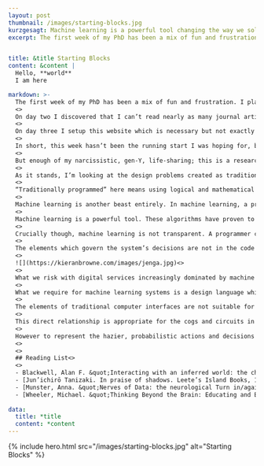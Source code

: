 ```yaml
---
layout: post
thumbnail: /images/starting-blocks.jpg
kurzgesagt: Machine learning is a powerful tool changing the way we solve problems. This however, comes at the price of transparency; there is no longer a clear relationship between user input and system output. We need to redesign the human interfaces to machine learning systems so that users can understand and manipulate them.
excerpt: The first week of my PhD has been a mix of fun and frustration. I planned an ambitious start to my research which fizzled out due to some enrolment issues.


title: &title Starting Blocks
content: &content | 
  Hello, **world** 
  I am here 

markdown: >-
  The first week of my PhD has been a mix of fun and frustration. I planned an ambitious start to my research which fizzled out due to some enrolment issues (my fault). And by the time it was all sorted, the first day was all but over. <>
  <>
  On day two I discovered that I can’t read nearly as many journal articles in a day as I hoped. Issue one of *Computational Culture* seemed an achievable goal at 9:00am, but  by 5:30 I’d only polished off three of ten articles.<>
  <>
  On day three I setup this website which is necessary but not exactly research, and day four (today), I wrote this post. <>
  <>
  In short, this week hasn’t been the running start I was hoping for, but to be honest, it’s just good to be back at uni.<>
  <>
  But enough of my narcissistic, gen-Y, life-sharing; this is a research blog and as such I think it would be best that I give my best attempt at a summary of what my research actually is. The reader should be warned however, that I’m still trying to work that out myself.<>
  <>
  As it stands, I’m looking at the design problems created as traditionally programmed computational systems are replaced with new-fangled machine learning algorithms. <>
  <>
  “Traditionally programmed” here means using logical and mathematical primitives to outline a decision process. Think “if this, then that”. This method is by no means without its flaws but importantly it is transparent; which is to say another programmer can examine and critique it.<>
  <>
  Machine learning is another beast entirely. In machine learning, a programmer does not outline a decision process; instead, she chooses from a set of general algorithms, finds or collects a large enough data source and ‘trains’ the algorithm on the data. <>
  <>
  Machine learning is a powerful tool. These algorithms have proven to be very effective at solving problems we thought only humans could. (See [The Unreasonable Effectiveness of Recurrent Neural Nets](http://karpathy.github.io/2015/05/21/rnn-effectiveness/)).<>
  <>
  Crucially though, machine learning is not transparent. A programmer can no longer look to the code to understand how a particular decision has been reached. Nor can she critique that decision.<>
  <>
  The elements which govern the system’s decisions are not in the code itself but rather in a web of interlinked coefficients with no discernable connection to a feature or rule. This structure is difficult to visualise and even more difficult to manipulate.<>
  <>
  ![](https://kieranbrowne.com/images/jenga.jpg)<>
  <>
  What we risk with digital services increasingly dominated by machine learning is the techno-mysticism that comes from incomprehensible complexity. To the consumer, a search engine might as well be magic, they have no way to perceive or conceive of its processes. What are the consequences when the programmer too, cannot understand and manipulate the services they create?<>
  <>
  What we require for machine learning systems is a design language which reveals the system’s nature to the user and renders it changeable.<>
  <>
  The elements of traditional computer interfaces are not suitable for this because they are analogous to the controls of a physical machine; buttons, switches, dials. They are functionally skeuomorphic. A button by it’s very nature implies behavioural consistency.<>
  <>
  This direct relationship is appropriate for the cogs and circuits in a machine or if-this-then-thats of a traditionally programmed computer.<>
  <>
  However to represent the hazier, probabilistic actions and decisions of a machine learning system we will need to create new design abstractions which leverage a user’s associations with other probabilistic systems or entities; or perhaps a clear enough system would need no recourse to skeuomorphism and analogy.<>
  <>
  <>
  ## Reading List<>
  <>
  - Blackwell, Alan F. &quot;Interacting with an inferred world: the challenge of machine learning for humane computer interaction.&quot; Proceedings of The Fifth Decennial Aarhus Conference on Critical Alternatives. Aarhus University Press, 2015.<>
  - [Jun’ichirō Tanizaki. In praise of shadows. Leete’s Island Books, 1977.](http://dcrit.sva.edu/wp-content/uploads/2010/10/In-Praise-of-Shadows-Junichiro-Tanizaki.pdf)<>
  - [Munster, Anna. &quot;Nerves of Data: the neurological Turn in/against Networked Media.&quot; Computational Culture 1 (2011).](http://computationalculture.net/article/nerves-of-data)<>
  - [Wheeler, Michael. &quot;Thinking Beyond the Brain: Educating and Building from the Standpoint of Extended Cognition.&quot; Computational Culture 1 (2011).](http://computationalculture.net/article/beyond-the-brain/)<>
 
data: 
  title: *title 
  content: *content 
---
```


{% include hero.html src="/images/starting-blocks.jpg" alt="Starting Blocks" %}

